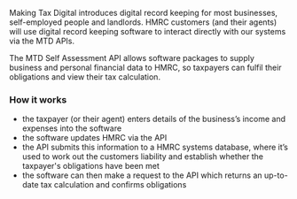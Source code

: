 Making Tax Digital introduces digital record keeping for most businesses, self-employed people and landlords. HMRC customers (and their agents) will use digital record keeping software to interact directly with our systems via the MTD APIs.

The MTD Self Assessment API allows software packages to supply business and personal financial data to HMRC, so taxpayers can fulfil their obligations and view their tax calculation.

### How it works 

* the taxpayer (or their agent) enters details of the business’s income and expenses into the software 
* the software updates HMRC via the API
* the API submits this information to a HMRC systems database, where it’s used to work out the customers liability and establish whether the taxpayer's obligations have been met
* the software can then make a request to the API which returns an up-to-date tax calculation and confirms obligations 